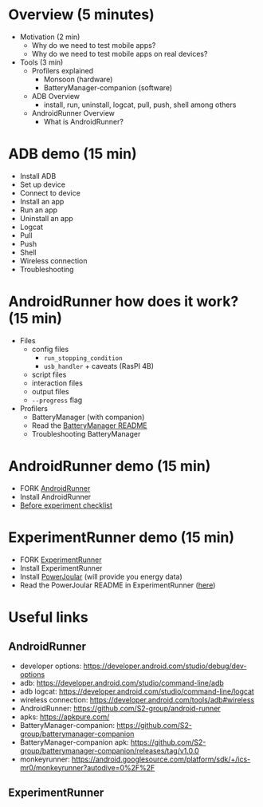 # Overview (5 minutes)
* Motivation (2 min)
    * Why do we need to test mobile apps?
    * Why do we need to test mobile apps on real devices?
* Tools (3 min)
    * Profilers explained
        * Monsoon (hardware)
        * BatteryManager-companion (software)
    * ADB Overview
        * install, run, uninstall, logcat, pull, push, shell among others
    * AndroidRunner Overview
        * What is AndroidRunner?

# ADB demo (15 min)
* Install ADB
* Set up device
* Connect to device
* Install an app
* Run an app
* Uninstall an app
* Logcat
* Pull
* Push
* Shell
* Wireless connection
* Troubleshooting

# AndroidRunner how does it work? (15 min)
* Files
    * config files
        * `run_stopping_condition`
        * `usb_handler` + caveats (RasPI 4B)
    * script files
    * interaction files
    * output files
    * `--progress` flag
* Profilers
    * BatteryManager (with companion)
    * Read the [BatteryManager README](https://github.com/S2-group/android-runner/tree/master/AndroidRunner/Plugins/batterymanager#readme)
    * Troubleshooting BatteryManager

# AndroidRunner demo (15 min)
* FORK [AndroidRunner](https://github.com/S2-group/android-runner)
* Install AndroidRunner
* [Before experiment checklist](./resources/android_exeriment_checklist.md)

# ExperimentRunner demo (15 min)
* FORK [ExperimentRunner](https://github.com/S2-group/experiment-runner)
* Install ExperimentRunner
* Install [PowerJoular](https://gitlab.com/joular/powerjoular) (will provide you energy data)
* Read the PowerJoular README in ExperimentRunner ([here](https://github.com/S2-group/experiment-runner/tree/master/examples/linux-powerjoular-profiling))



# Useful links
## AndroidRunner
- developer options: https://developer.android.com/studio/debug/dev-options
- adb: https://developer.android.com/studio/command-line/adb
- adb logcat: https://developer.android.com/studio/command-line/logcat
- wireless connection: https://developer.android.com/tools/adb#wireless
- AndroidRunner: https://github.com/S2-group/android-runner
- apks: https://apkpure.com/
- BatteryManager-companion: https://github.com/S2-group/batterymanager-companion
- BatteryManager-companion apk: https://github.com/S2-group/batterymanager-companion/releases/tag/v1.0.0
- monkeyrunner: https://android.googlesource.com/platform/sdk/+/ics-mr0/monkeyrunner?autodive=0%2F%2F

## ExperimentRunner

